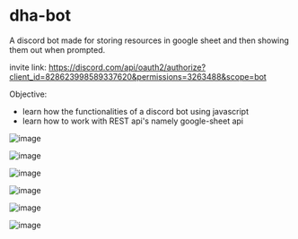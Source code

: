 # dha-bot
A discord bot made for storing resources in google sheet and then showing them out when prompted.

invite link: https://discord.com/api/oauth2/authorize?client_id=828623998589337620&permissions=3263488&scope=bot 

Objective:
- learn how the functionalities of a discord bot using javascript
- learn how to work with REST api's namely google-sheet api

![image](https://user-images.githubusercontent.com/46298019/113638741-65fa5780-9699-11eb-80c1-859dc9937728.png)

![image](https://user-images.githubusercontent.com/46298019/113638762-6eeb2900-9699-11eb-9a95-f2c90ba68e5f.png)

![image](https://user-images.githubusercontent.com/46298019/113638781-79a5be00-9699-11eb-9b99-abb9452ba90f.png)

![image](https://user-images.githubusercontent.com/46298019/113901616-da93da00-97f0-11eb-97f0-47a63b3e04ea.png)

![image](https://user-images.githubusercontent.com/46298019/113901678-e8e1f600-97f0-11eb-9d6b-97f9a7884606.png)

![image](https://user-images.githubusercontent.com/46298019/113901731-f6977b80-97f0-11eb-9870-b92189885b3f.png)




